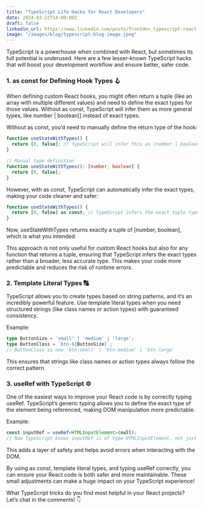 ```yaml
---
title: "TypeScript Life Hacks for React Developers"
date: 2024-03-22T14:00:00Z
draft: false
linkedin_url: https://www.linkedin.com/posts/frontdev_typescript-react-webdevelopment-activity-7295473720951795713-Kl_f
image: "/images/blog/typescript-blog-image.jpeg"
---
```


TypeScript is a powerhouse when combined with React, but sometimes its full potential is underused. Here are a few lesser-known TypeScript hacks that will boost your development workflow and ensure better, safer code.

### 1. as const for Defining Hook Types 🪝

When defining custom React hooks, you might often return a tuple (like an array with multiple different values) and need to define the exact types for those values. Without as const, TypeScript will infer them as more general types, like number | boolean[] instead of exact types.

Without as const, you’d need to manually define the return type of the hook:

```typescript
function useStateWithTypes() {
  return [0, false]; // TypeScript will infer this as (number | boolean)[]
}

// Manual type definition
function useStateWithTypes(): [number, boolean] {
  return [0, false];
}
```

However, with as const, TypeScript can automatically infer the exact types, making your code cleaner and safer:

```typescript
function useStateWithTypes() {
  return [0, false] as const; // TypeScript infers the exact tuple type: [0, false]
}
```

Now, useStateWithTypes returns exactly a tuple of [number, boolean], which is what you intended.

This approach is not only useful for custom React hooks but also for any function that returns a tuple, ensuring that TypeScript infers the exact types rather than a broader, less accurate type. This makes your code more predictable and reduces the risk of runtime errors.

### 2. Template Literal Types 🔠

TypeScript allows you to create types based on string patterns, and it’s an incredibly powerful feature. Use template literal types when you need structured strings (like class names or action types) with guaranteed consistency.

Example:

```typescript
type ButtonSize = 'small' | 'medium' | 'large';
type ButtonClass = `btn-${ButtonSize}`;
// ButtonClass is now 'btn-small' | 'btn-medium' | 'btn-large'
```

This ensures that strings like class names or action types always follow the correct pattern.

### 3. useRef with TypeScript ⚙️

One of the easiest ways to improve your React code is by correctly typing useRef. TypeScript’s generic typing allows you to define the exact type of the element being referenced, making DOM manipulation more predictable.

Example:

```typescript
const inputRef = useRef<HTMLInputElement>(null);
// Now TypeScript knows inputRef is of type HTMLInputElement, not just 'null | undefined'
```

This adds a layer of safety and helps avoid errors when interacting with the DOM.

By using as const, template literal types, and typing useRef correctly, you can ensure your React code is both safer and more maintainable. These small adjustments can make a huge impact on your TypeScript experience!

What TypeScript tricks do you find most helpful in your React projects? Let’s chat in the comments! 👇
